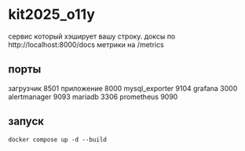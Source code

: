 # kit2025_o11y

сервис который хэширует вашу строку. доксы по http://localhost:8000/docs
метрики на /metrics

## порты

загрузчик   8501
приложение  8000
mysql_exporter 9104
grafana  3000
alertmanager 9093
mariadb  3306
prometheus  9090

## запуск

```
docker compose up -d --build
```


